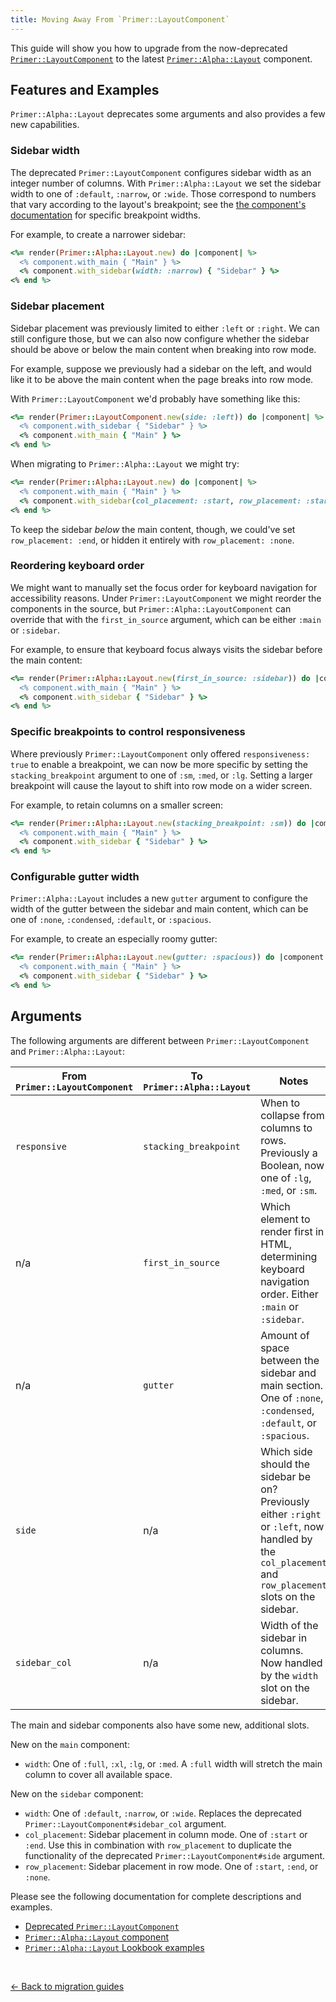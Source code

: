 ```yaml
---
title: Moving Away From `Primer::LayoutComponent`
---
```


This guide will show you how to upgrade from the now-deprecated
[`Primer::LayoutComponent`](https://primer.style/view-components/components/layout)
to the latest
[`Primer::Alpha::Layout`](https://primer.style/view-components/components/alpha/layout)
component.

## Features and Examples

`Primer::Alpha::Layout` deprecates some arguments and also provides a few new
capabilities.

### Sidebar width

The deprecated `Primer::LayoutComponent` configures sidebar width as an integer
number of columns. With `Primer::Alpha::Layout` we set the sidebar width to one
of `:default`, `:narrow`, or `:wide`. Those correspond to numbers that vary
according to the layout's breakpoint; see the [the component's
documentation](https://primer.style/view-components/components/alpha/layout#sidebar-widths)
for specific breakpoint widths.

For example, to create a narrower sidebar:

```rb
<%= render(Primer::Alpha::Layout.new) do |component| %>
  <% component.with_main { "Main" } %>
  <% component.with_sidebar(width: :narrow) { "Sidebar" } %>
<% end %>
```

### Sidebar placement

Sidebar placement was previously limited to either `:left` or `:right`. We can
still configure those, but we can also now configure whether the sidebar should
be above or below the main content when breaking into row mode.

For example, suppose we previously had a sidebar on the left, and would like it
to be above the main content when the page breaks into row mode.

With `Primer::LayoutComponent` we'd probably have something like this:

```rb
<%= render(Primer::LayoutComponent.new(side: :left)) do |component| %>
  <% component.with_sidebar { "Sidebar" } %>
  <% component.with_main { "Main" } %>
<% end %>
```

When migrating to `Primer::Alpha::Layout` we might try:

```rb
<%= render(Primer::Alpha::Layout.new) do |component| %>
  <% component.with_main { "Main" } %>
  <% component.with_sidebar(col_placement: :start, row_placement: :start) { "Sidebar" } %>
<% end %>
```

To keep the sidebar *below* the main content, though, we could've set
`row_placement: :end`, or hidden it entirely with `row_placement: :none`.

### Reordering keyboard order

We might want to manually set the focus order for keyboard navigation for
accessibility reasons. Under `Primer::LayoutComponent` we might reorder the
components in the source, but `Primer::Alpha::LayoutComponent` can override that
with the `first_in_source` argument, which can be either `:main` or `:sidebar`.

For example, to ensure that keyboard focus always visits the sidebar before the
main content:

```rb
<%= render(Primer::Alpha::Layout.new(first_in_source: :sidebar)) do |component| %>
  <% component.with_main { "Main" } %>
  <% component.with_sidebar { "Sidebar" } %>
<% end %>
```

### Specific breakpoints to control responsiveness

Where previously `Primer::LayoutComponent` only offered `responsiveness: true`
to enable a breakpoint, we can now be more specific by setting the
`stacking_breakpoint` argument to one of `:sm`, `:med`, or `:lg`. Setting a
larger breakpoint will cause the layout to shift into row mode on a wider
screen.

For example, to retain columns on a smaller screen:

```rb
<%= render(Primer::Alpha::Layout.new(stacking_breakpoint: :sm)) do |component| %>
  <% component.with_main { "Main" } %>
  <% component.with_sidebar { "Sidebar" } %>
<% end %>
```

### Configurable gutter width

`Primer::Alpha::Layout` includes a new `gutter` argument to configure the width
of the gutter between the sidebar and main content, which can be one of `:none`,
`:condensed`, `:default`, or `:spacious`.

For example, to create an especially roomy gutter:

```rb
<%= render(Primer::Alpha::Layout.new(gutter: :spacious)) do |component| %>
  <% component.with_main { "Main" } %>
  <% component.with_sidebar { "Sidebar" } %>
<% end %>
```

## Arguments

The following arguments are different between `Primer::LayoutComponent` and
`Primer::Alpha::Layout`:

| From `Primer::LayoutComponent` | To `Primer::Alpha::Layout` | Notes                                                                                                                                                    |
|--------------------------------|----------------------------|----------------------------------------------------------------------------------------------------------------------------------------------------------|
| `responsive`                   | `stacking_breakpoint`      | When to collapse from columns to rows. Previously a Boolean, now one of `:lg`, `:med`, or `:sm`.                                                         |
| n/a                            | `first_in_source`          | Which element to render first in HTML, determining keyboard navigation order. Either `:main` or `:sidebar`.                                              |
| n/a                            | `gutter`                   | Amount of space between the sidebar and main section. One of `:none`, `:condensed`, `:default`, or `:spacious`.                                          |
| `side`                         | n/a                        | Which side should the sidebar be on? Previously either `:right` or `:left`, now handled by the `col_placement` and `row_placement` slots on the sidebar. |
| `sidebar_col`                  | n/a                        | Width of the sidebar in columns. Now handled by the `width` slot on the sidebar.                                                                         |

The main and sidebar components also have some new, additional slots.

New on the `main` component:

* `width`: One of `:full`, `:xl`, `:lg`, or `:med`. A `:full` width will stretch
  the main column to cover all available space.

New on the `sidebar` component:

* `width`: One of `:default`, `:narrow`, or `:wide`. Replaces the deprecated
  `Primer::LayoutComponent#sidebar_col` argument.
* `col_placement`: Sidebar placement in column mode. One of `:start` or `:end`.
  Use this in combination with `row_placement` to duplicate the functionality of
  the deprecated `Primer::LayoutComponent#side` argument.
* `row_placement`: Sidebar placement in row mode. One of `:start`, `:end`, or `:none`.

Please see the following documentation for complete descriptions and examples.

* [Deprecated `Primer::LayoutComponent`](https://primer.style/view-components/components/layout)
* [`Primer::Alpha::Layout` component](https://primer.style/view-components/components/alpha/layout)
* [`Primer::Alpha::Layout` Lookbook examples](https://primer.style/view-components/lookbook/inspect/primer/alpha/layout/default)

<p>&nbsp;</p>

[&larr; Back to migration guides](https://primer.style/view-components/migration)
